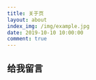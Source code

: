 ```yaml
---
title: 关于页
layout: about
index_img: /img/example.jpg
date: 2019-10-10 10:00:00
comment: true
---
```

## 给我留言